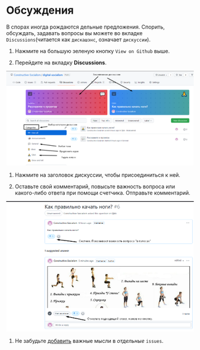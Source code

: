 # Обсуждения

В спорах иногда рождаются дельные предложения. 
Спорить, обсуждать, задавать вопросы вы можете во вкладке `Discussions`(читается как `дискашэнс`, означает `дискуссии`).

1. Нажмите на большую зеленую кнопку `View on Github` выше.

1. Перейдите на вкладку **Discussions**.

![alt](./README/discussions/panel.png)

1. Нажмите на заголовок дискуссии, чтобы присоединиться к ней.

1. Оставьте свой комментарий, повысьте важность вопроса или какого-либо ответа при помощи счетчика. Отправьте комментарий.

![alt](./README/discussions/comment.png)

1. Не забудьте [добавить](./issues_guide.md) важные мысли в _отдельные_ `issues`.